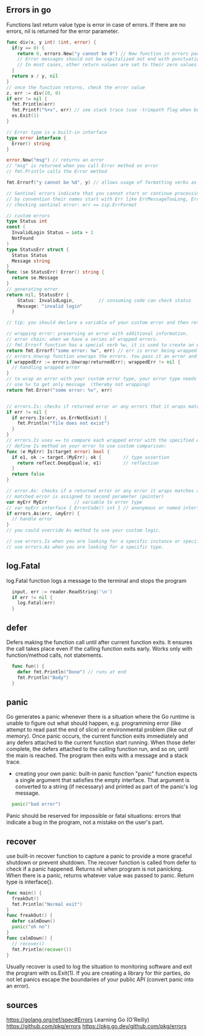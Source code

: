 ## Errors in go
Functions last return value type is error in case of errors. If there are no errors, nil is returned for the error parameter.

```go
func div(x, y int) (int, error) {
  if(y == 0) {
    return 0, errors.New("y cannot be 0") // New function in errors package.
    // Error messages should not be capitalized not end with punctuation or newline.
    // In most cases, other return values are set to their zero values.
  }
  return x / y, nil
}
// once the function returns, check the error value
z, err := div(10, 0)
if err != nil {
  fmt.Println(err)
  fmt.Printf("%+v", err) // see stack trace (use -trimpath flag when building code to not include full path of the files on computer where build occurred)
  os.Exit(1)
}

// Error type is a built-in interface
type error interface {
  Error() string
}

error.New("msg") // returns an error
// "msg" is returned when you call Error method on error
// fmt.Println calls the Error method

fmt.Errorf("y cannot be %d", y) // allows usage of formatting verbs as in fmt.Printf and returns error

// Sentinel errors indicate that you cannot start or continue processing.
// by convention their names start with Err like ErrMessageTooLong, ErrFormat
// checking sentinal error: err == zip.ErrFormat

// custom errors
type Status int
const (
  InvalidLogin Status = iota + 1
  NotFound
)
type StatusErr struct {
  Status Status
  Message string
}
func (se StatusErr) Error() string {
  return se.Message
}
// generating error
return nil, StatusErr {
    Status: InvalidLogin,         // consuming code can check status
    Message: "invalid login"
  }

// tip: you should declare a variable of your custom error and then return that variable. As error is an interface, the moment you declare it of a type, it gives false for err != nil. You could explicitly return nil for the error value. You could also declare the variable of type error (instead of your custom type).

// wrapping error: preserving an error with additional information.
// error chain: when we have a series of wrapped errors.
// fmt.Errorf function has a special verb %w, it is used to create an error while formatted string includes the formatted string of another error. By convention %w is placed at the end.
return fmt.Errorf("some error: %w", err) // err is error being wrapped
// errors.Unwrap function unwraps the errors. You pass it an error and it returns the wrapped error (returns nil if there isn't).
if wrappedErr := errors.Unwrap(returnedErr); wrappedErr != nil {
  // handling wrapped error
}
// to wrap an error with your custom error type, your error type needs to implement the method Unwrap
// use %v to get only message  (thereby not wrapping)
return fmt.Error("some error: %v", err)


// errors.Is: checks if returned error or any errors that it wraps match a specific sentinal error instance
if err != nil {
  if errors.Is(err, os.ErrNotExist) {
    fmt.Println("file does not exist")
  }
}
// errors.Is uses == to compare each wrapped error with the specified error
// define Is method on your error to use custom comparison:
func (e MyErr) Is(target error) bool {
  if e1, ok := target.(MyErr); ok {        // type assertion
    return reflect.DeepEqual(e, e1)        // reflection
  }
  return false
}

// error.As: checks if a returned error or any error it wraps matches a specific type
// matched error is assigned to second parameter (pointer)
var myErr MyErr          // variable to error type
// var myErr interface { ErrorCode() int } // anonymous or named interface
if errors.As(err, &myErr) {
  // handle error
}
// you could override As method to use your custom logic.

// use errors.Is when you are looking for a specific instance or specific values.
// use errors.As when you are looking for a specific type.
```

## log.Fatal
log.Fatal function logs a message to the terminal and stops the program
```go
  input, err := reader.ReadString('\n')
  if err != nil {
    log.Fatal(err)
  }
```


## defer
Defers making the function call until after current function exits.
It ensures the call takes place even if the calling function exits early.
Works only with function/method calls, not statements.
```go
  func fun() {
    defer fmt.Println("Done") // runs at end
    fmt.Println("Body")
  }
```

## panic
Go generates a panic whenever there is a situation where the Go runtime is unable to figure out what should happen, e.g. programming error (like attempt to read past the end of slice) or environmental problem (like out of memory). Once panic occurs, the current function exits immediately and any defers attached to the current function start running. When those defer complete, the defers attached to the calling function run, and so on, until the main is reached. The program then exits with a message and a stack trace.

- creating your own panic: built-in panic function
"panic" function expects a single argument that satisfies the empty interface. That argument is converted to a string (if necessary) and printed as part of the panic's log message.
```go
  panic("bad error")
```
Panic should be reserved for impossible or fatal situations: errors that indicate a bug in the program, not a mistake on the user's part.

## recover
use built-in recover function to capture a panic to provide a more graceful shutdown or prevent shutdown. The recover function is called from defer to check if a panic happened.
Returns nil when program is not panicking. When there is a panic, returns whatever value was passed to panic. Return type is interface{}.

```go
func main() {
  freakOut()
  fmt.Println("Normal exit")
}
func freakOut() {
  defer calmDown()
  panic("oh no")
}
func calmDown() {
  // recover()
  fmt.Println(recover())
}
```

Usually recover is used to log the situation to monitoring software and exit the program with os.Exit(1).
If you are creating a library for thir parties, do not let panics escape the boundaries of your public API (convert panic into an error).

## sources
https://golang.org/ref/spec#Errors
Learning Go (O'Reilly)
https://github.com/pkg/errors
https://pkg.go.dev/github.com/pkg/errors

